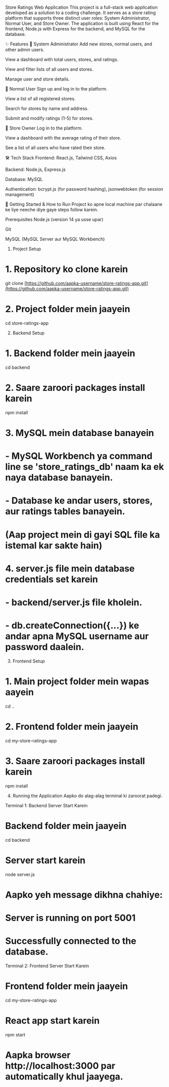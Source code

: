 Store Ratings Web Application
This project is a full-stack web application developed as a solution to a coding challenge. It serves as a store rating platform that supports three distinct user roles: System Administrator, Normal User, and Store Owner. The application is built using React for the frontend, Node.js with Express for the backend, and MySQL for the database.

✨ Features
👤 System Administrator
Add new stores, normal users, and other admin users.

View a dashboard with total users, stores, and ratings.

View and filter lists of all users and stores.

Manage user and store details.

🧑 Normal User
Sign up and log in to the platform.

View a list of all registered stores.

Search for stores by name and address.

Submit and modify ratings (1-5) for stores.

🏪 Store Owner
Log in to the platform.

View a dashboard with the average rating of their store.

See a list of all users who have rated their store.

🛠️ Tech Stack
Frontend: React.js, Tailwind CSS, Axios

Backend: Node.js, Express.js

Database: MySQL

Authentication: bcrypt.js (for password hashing), jsonwebtoken (for session management)

🚀 Getting Started & How to Run
Project ko apne local machine par chalaane ke liye neeche diye gaye steps follow karein.

Prerequisites
Node.js (version 14 ya usse upar)

Git

MySQL (MySQL Server aur MySQL Workbench)

1. Project Setup
# 1. Repository ko clone karein
git clone [https://github.com/aapka-username/store-ratings-app.git](https://github.com/aapka-username/store-ratings-app.git)

# 2. Project folder mein jaayein
cd store-ratings-app

2. Backend Setup
# 1. Backend folder mein jaayein
cd backend

# 2. Saare zaroori packages install karein
npm install

# 3. MySQL mein database banayein
#    - MySQL Workbench ya command line se 'store_ratings_db' naam ka ek naya database banayein.
#    - Database ke andar users, stores, aur ratings tables banayein.
#      (Aap project mein di gayi SQL file ka istemal kar sakte hain)

# 4. server.js file mein database credentials set karein
#    - backend/server.js file kholein.
#    - db.createConnection({...}) ke andar apna MySQL username aur password daalein.

3. Frontend Setup
# 1. Main project folder mein wapas aayein
cd ..

# 2. Frontend folder mein jaayein
cd my-store-ratings-app

# 3. Saare zaroori packages install karein
npm install

4. Running the Application
Aapko do alag-alag terminal ki zaroorat padegi.

Terminal 1: Backend Server Start Karein

# Backend folder mein jaayein
cd backend

# Server start karein
node server.js

# Aapko yeh message dikhna chahiye:
# Server is running on port 5001
# Successfully connected to the database.

Terminal 2: Frontend Server Start Karein

# Frontend folder mein jaayein
cd my-store-ratings-app

# React app start karein
npm start

# Aapka browser http://localhost:3000 par automatically khul jaayega.
